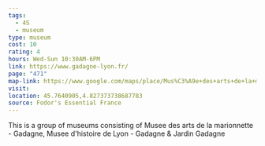 ```yaml
---
tags:
  - 4S
  - museum
type: museum
cost: 10
rating: 4
hours: Wed-Sun 10:30AM-6PM
link: https://www.gadagne-lyon.fr/
page: "471"
map-link: https://www.google.com/maps/place/Mus%C3%A9e+des+arts+de+la+marionnette+-+Gadagne/@45.7640177,4.8275229,19.75z/data=!4m10!1m2!2m1!1sMusees+Gadagne!3m6!1s0x47f4ebaa9ce334c7:0x46b9f0d632e92b41!8m2!3d45.7639348!4d4.8275291!15sCg5NdXNlZXMgR2FkYWduZVoQIg5tdXNlZXMgZ2FkYWduZZIBBm11c2V1beABAA!16s%2Fm%2F0bwm2jy?entry=ttu&g_ep=EgoyMDI0MTAwMi4xIKXMDSoASAFQAw%3D%3D
visit: 
location: 45.7640905,4.827373738687783
source: Fodor's Essential France
---
```

This is a group of museums consisting of Musee des arts de la marionnette - Gadagne, Musee d'histoire de Lyon - Gadagne & Jardin Gadagne